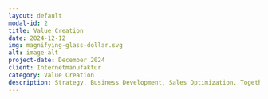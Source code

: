 ```yaml
---
layout: default
modal-id: 2
title: Value Creation
date: 2024-12-12
img: magnifying-glass-dollar.svg
alt: image-alt
project-date: December 2024
client: Internetmanufaktur
category: Value Creation
description: Strategy, Business Development, Sales Optimization. Together we grow.
---
```

